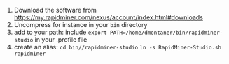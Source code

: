 

1. Download the software from <https://my.rapidminer.com/nexus/account/index.html#downloads>
1. Uncompress for instance in your `bin` directory
1. add to your path: 
include `export PATH=/home/dmontaner/bin/rapidminer-studio` in your .profile file
1. create an alias:
`cd bin//rapidminer-studio`
`ln -s RapidMiner-Studio.sh rapidminer`
